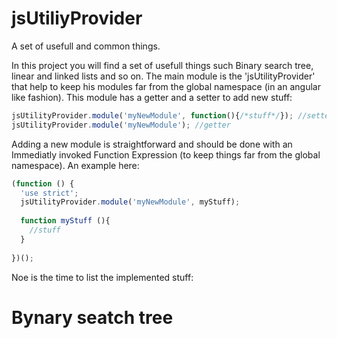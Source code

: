 jsUtiliyProvider
================

A set of usefull and common things.

In this project you will find a set of usefull things such Binary search tree, linear and linked lists and so on.
The main module is the 'jsUtilityProvider' that help to keep his modules far from the global namespace (in an angular like fashion).
This module has a getter and a setter to add new stuff:
```javascript
jsUtilityProvider.module('myNewModule', function(){/*stuff*/}); //setter
jsUtilityProvider.module('myNewModule'); //getter
```
Adding a new module is straightforward and should be done with an Immediatly invoked Function Expression (to keep things far from the global namespace).
An example here:
```javascript
(function () {
  'use strict';
  jsUtilityProvider.module('myNewModule', myStuff);
  
  function myStuff (){
    //stuff
  }
  
})();
```
Noe is the time to list the implemented stuff:

Bynary seatch tree
==================
